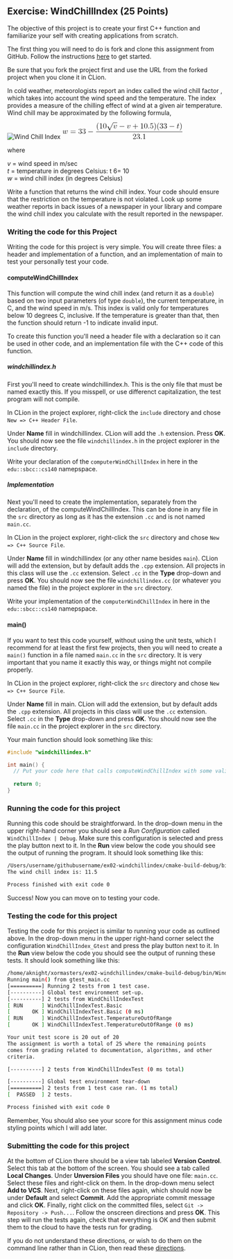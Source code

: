 ## Exercise: WindChillIndex (25 Points)

The objective of this project is to create your first C++ function and familiarize your self with creating applications from scratch.

The first thing you will need to do is fork and clone this assignment
from GitHub. Follow the instructions 
[here](https://github.com/vcc-csv13-fall2018/HowToStartEveryProject)
to get started. 

Be sure that you fork the project first and use the URL from
the forked project when you clone it in CLion.

In cold weather, meteorologists report an index called the wind chill factor , which
takes into account the wind speed and the temperature. The index provides a
measure of the chilling effect of wind at a given air temperature. Wind chill may
be approximated by the following formula,

<img src="https://latex.codecogs.com/svg.latex?\Large&space;w=33-\frac{(10\sqrt{v}-v + 10.5)(33-t)}{23.1}" title="Wind Chill Index" />
<svg height='28.6767pt' version='1.1' viewBox='-0.239051 -0.229996 208.197 28.6767' width='208.197pt' xmlns='http://www.w3.org/2000/svg' xmlns:xlink='http://www.w3.org/1999/xlink'>
<defs>
<path d='M7.87846 -2.74969C8.08169 -2.74969 8.29689 -2.74969 8.29689 -2.98879S8.08169 -3.2279 7.87846 -3.2279H1.41071C1.20747 -3.2279 0.992279 -3.2279 0.992279 -2.98879S1.20747 -2.74969 1.41071 -2.74969H7.87846Z' id='g0-0'/>
<path d='M4.65056 10.2217L2.54645 5.57111C2.46276 5.37983 2.40299 5.37983 2.36712 5.37983C2.35517 5.37983 2.29539 5.37983 2.16389 5.47547L1.02814 6.33624C0.872727 6.45579 0.872727 6.49166 0.872727 6.52752C0.872727 6.5873 0.908593 6.65903 0.992279 6.65903C1.06401 6.65903 1.26725 6.49166 1.39875 6.39601C1.47049 6.33624 1.64981 6.20473 1.78132 6.10909L4.13649 11.2857C4.22017 11.477 4.27995 11.477 4.38755 11.477C4.56687 11.477 4.60274 11.4052 4.68643 11.2379L10.1141 0C10.1978 -0.167372 10.1978 -0.215193 10.1978 -0.239103C10.1978 -0.358655 10.1021 -0.478207 9.95866 -0.478207C9.86301 -0.478207 9.77933 -0.418431 9.68369 -0.227148L4.65056 10.2217Z' id='g0-112'/>
<path d='M3.88543 2.90511C3.88543 2.86924 3.88543 2.84533 3.68219 2.64209C2.48667 1.43462 1.81719 -0.537983 1.81719 -2.97684C1.81719 -5.29614 2.37908 -7.29265 3.76588 -8.70336C3.88543 -8.81096 3.88543 -8.83487 3.88543 -8.87073C3.88543 -8.94247 3.82565 -8.96638 3.77783 -8.96638C3.62242 -8.96638 2.64209 -8.1056 2.05629 -6.934C1.44658 -5.72653 1.17161 -4.44732 1.17161 -2.97684C1.17161 -1.91283 1.33898 -0.490162 1.96065 0.789041C2.666 2.22366 3.64633 3.00075 3.77783 3.00075C3.82565 3.00075 3.88543 2.97684 3.88543 2.90511Z' id='g2-40'/>
<path d='M3.37136 -2.97684C3.37136 -3.88543 3.25181 -5.36787 2.58232 -6.75467C1.87696 -8.18929 0.896638 -8.96638 0.765131 -8.96638C0.71731 -8.96638 0.657534 -8.94247 0.657534 -8.87073C0.657534 -8.83487 0.657534 -8.81096 0.860772 -8.60772C2.05629 -7.40025 2.72578 -5.42765 2.72578 -2.98879C2.72578 -0.669489 2.16389 1.32702 0.777086 2.73773C0.657534 2.84533 0.657534 2.86924 0.657534 2.90511C0.657534 2.97684 0.71731 3.00075 0.765131 3.00075C0.920548 3.00075 1.90087 2.13998 2.48667 0.968369C3.09639 -0.251059 3.37136 -1.54222 3.37136 -2.97684Z' id='g2-41'/>
<path d='M4.77011 -2.76164H8.06974C8.23711 -2.76164 8.4523 -2.76164 8.4523 -2.97684C8.4523 -3.20399 8.24907 -3.20399 8.06974 -3.20399H4.77011V-6.50361C4.77011 -6.67098 4.77011 -6.88618 4.55492 -6.88618C4.32777 -6.88618 4.32777 -6.68294 4.32777 -6.50361V-3.20399H1.02814C0.860772 -3.20399 0.645579 -3.20399 0.645579 -2.98879C0.645579 -2.76164 0.848817 -2.76164 1.02814 -2.76164H4.32777V0.537983C4.32777 0.705355 4.32777 0.920548 4.54296 0.920548C4.77011 0.920548 4.77011 0.71731 4.77011 0.537983V-2.76164Z' id='g2-43'/>
<path d='M5.35592 -3.82565C5.35592 -4.81793 5.29614 -5.7863 4.86575 -6.69489C4.37559 -7.68717 3.51482 -7.95019 2.92902 -7.95019C2.23562 -7.95019 1.3868 -7.60349 0.944458 -6.61121C0.609714 -5.85803 0.490162 -5.11681 0.490162 -3.82565C0.490162 -2.666 0.573848 -1.79328 1.00423 -0.944458C1.47049 -0.0358655 2.29539 0.251059 2.91706 0.251059C3.95716 0.251059 4.55492 -0.37061 4.90162 -1.06401C5.332 -1.96065 5.35592 -3.13225 5.35592 -3.82565ZM2.91706 0.0119552C2.5345 0.0119552 1.75741 -0.203238 1.53026 -1.50635C1.39875 -2.22366 1.39875 -3.13225 1.39875 -3.96912C1.39875 -4.94944 1.39875 -5.83412 1.59004 -6.53948C1.79328 -7.34047 2.40299 -7.71108 2.91706 -7.71108C3.37136 -7.71108 4.06476 -7.43611 4.29191 -6.40797C4.44732 -5.72653 4.44732 -4.78207 4.44732 -3.96912C4.44732 -3.16812 4.44732 -2.25953 4.31582 -1.53026C4.08867 -0.215193 3.33549 0.0119552 2.91706 0.0119552Z' id='g2-48'/>
<path d='M3.44309 -7.66326C3.44309 -7.93823 3.44309 -7.95019 3.20399 -7.95019C2.91706 -7.6274 2.3193 -7.18506 1.08792 -7.18506V-6.83836C1.36289 -6.83836 1.96065 -6.83836 2.61818 -7.14919V-0.920548C2.61818 -0.490162 2.58232 -0.3467 1.53026 -0.3467H1.15965V0C1.48244 -0.0239103 2.64209 -0.0239103 3.03661 -0.0239103S4.57883 -0.0239103 4.90162 0V-0.3467H4.53101C3.47895 -0.3467 3.44309 -0.490162 3.44309 -0.920548V-7.66326Z' id='g2-49'/>
<path d='M5.26027 -2.00847H4.99726C4.96139 -1.80523 4.86575 -1.1477 4.7462 -0.956413C4.66252 -0.848817 3.98107 -0.848817 3.62242 -0.848817H1.41071C1.7335 -1.12379 2.46276 -1.88892 2.7736 -2.17584C4.59078 -3.84956 5.26027 -4.47123 5.26027 -5.65479C5.26027 -7.02964 4.17235 -7.95019 2.78555 -7.95019S0.585803 -6.76663 0.585803 -5.73848C0.585803 -5.12877 1.11183 -5.12877 1.1477 -5.12877C1.39875 -5.12877 1.70959 -5.30809 1.70959 -5.69066C1.70959 -6.0254 1.48244 -6.25255 1.1477 -6.25255C1.0401 -6.25255 1.01619 -6.25255 0.980324 -6.2406C1.20747 -7.05355 1.85305 -7.60349 2.63014 -7.60349C3.64633 -7.60349 4.268 -6.75467 4.268 -5.65479C4.268 -4.63861 3.68219 -3.75392 3.00075 -2.98879L0.585803 -0.286924V0H4.94944L5.26027 -2.00847Z' id='g2-50'/>
<path d='M2.19975 -4.29191C1.99651 -4.27995 1.94869 -4.268 1.94869 -4.1604C1.94869 -4.04085 2.00847 -4.04085 2.22366 -4.04085H2.7736C3.78979 -4.04085 4.24408 -3.20399 4.24408 -2.05629C4.24408 -0.490162 3.43113 -0.071731 2.84533 -0.071731C2.27148 -0.071731 1.29116 -0.3467 0.944458 -1.13574C1.32702 -1.07597 1.67372 -1.29116 1.67372 -1.72154C1.67372 -2.06824 1.42267 -2.30735 1.08792 -2.30735C0.800996 -2.30735 0.490162 -2.13998 0.490162 -1.68568C0.490162 -0.621669 1.55417 0.251059 2.8812 0.251059C4.30386 0.251059 5.35592 -0.836862 5.35592 -2.04433C5.35592 -3.14421 4.47123 -4.00498 3.32354 -4.20822C4.36364 -4.5071 5.03313 -5.37983 5.03313 -6.31233C5.03313 -7.25679 4.0528 -7.95019 2.89315 -7.95019C1.69763 -7.95019 0.812951 -7.22092 0.812951 -6.34819C0.812951 -5.86999 1.18356 -5.77435 1.36289 -5.77435C1.61395 -5.77435 1.90087 -5.95367 1.90087 -6.31233C1.90087 -6.69489 1.61395 -6.86227 1.35093 -6.86227C1.2792 -6.86227 1.25529 -6.86227 1.21943 -6.85031C1.67372 -7.66326 2.79751 -7.66326 2.85729 -7.66326C3.25181 -7.66326 4.02889 -7.48394 4.02889 -6.31233C4.02889 -6.08518 3.99303 -5.41569 3.64633 -4.90162C3.28767 -4.37559 2.8812 -4.33973 2.55841 -4.32777L2.19975 -4.29191Z' id='g2-51'/>
<path d='M1.53026 -6.85031C2.04433 -6.68294 2.46276 -6.67098 2.59427 -6.67098C3.94521 -6.67098 4.80598 -7.66326 4.80598 -7.83064C4.80598 -7.87846 4.78207 -7.93823 4.71034 -7.93823C4.68643 -7.93823 4.66252 -7.93823 4.55492 -7.89041C3.88543 -7.60349 3.31158 -7.56762 3.00075 -7.56762C2.21171 -7.56762 1.64981 -7.80672 1.42267 -7.90237C1.33898 -7.93823 1.31507 -7.93823 1.30311 -7.93823C1.20747 -7.93823 1.20747 -7.8665 1.20747 -7.67522V-4.12453C1.20747 -3.90934 1.20747 -3.83761 1.35093 -3.83761C1.41071 -3.83761 1.42267 -3.84956 1.54222 -3.99303C1.87696 -4.48319 2.43885 -4.77011 3.03661 -4.77011C3.67024 -4.77011 3.98107 -4.18431 4.07671 -3.98107C4.27995 -3.51482 4.29191 -2.92902 4.29191 -2.47472S4.29191 -1.33898 3.95716 -0.800996C3.69415 -0.37061 3.2279 -0.071731 2.70187 -0.071731C1.91283 -0.071731 1.13574 -0.609714 0.920548 -1.48244C0.980324 -1.45853 1.05205 -1.44658 1.11183 -1.44658C1.31507 -1.44658 1.63786 -1.56613 1.63786 -1.9726C1.63786 -2.30735 1.41071 -2.49863 1.11183 -2.49863C0.896638 -2.49863 0.585803 -2.39103 0.585803 -1.92478C0.585803 -0.908593 1.39875 0.251059 2.72578 0.251059C4.07671 0.251059 5.26027 -0.884682 5.26027 -2.40299C5.26027 -3.82565 4.30386 -5.00922 3.04857 -5.00922C2.36712 -5.00922 1.8411 -4.71034 1.53026 -4.37559V-6.85031Z' id='g2-53'/>
<path d='M8.06974 -3.87347C8.23711 -3.87347 8.4523 -3.87347 8.4523 -4.08867C8.4523 -4.31582 8.24907 -4.31582 8.06974 -4.31582H1.02814C0.860772 -4.31582 0.645579 -4.31582 0.645579 -4.10062C0.645579 -3.87347 0.848817 -3.87347 1.02814 -3.87347H8.06974ZM8.06974 -1.64981C8.23711 -1.64981 8.4523 -1.64981 8.4523 -1.86501C8.4523 -2.09215 8.24907 -2.09215 8.06974 -2.09215H1.02814C0.860772 -2.09215 0.645579 -2.09215 0.645579 -1.87696C0.645579 -1.64981 0.848817 -1.64981 1.02814 -1.64981H8.06974Z' id='g2-61'/>
<path d='M2.19975 -0.573848C2.19975 -0.920548 1.91283 -1.15965 1.6259 -1.15965C1.2792 -1.15965 1.0401 -0.872727 1.0401 -0.585803C1.0401 -0.239103 1.32702 0 1.61395 0C1.96065 0 2.19975 -0.286924 2.19975 -0.573848Z' id='g1-58'/>
<path d='M2.40299 -4.80598H3.50286C3.73001 -4.80598 3.84956 -4.80598 3.84956 -5.02117C3.84956 -5.15268 3.77783 -5.15268 3.53873 -5.15268H2.48667L2.92902 -6.89813C2.97684 -7.0655 2.97684 -7.08941 2.97684 -7.1731C2.97684 -7.36438 2.82142 -7.47198 2.666 -7.47198C2.57036 -7.47198 2.29539 -7.43611 2.19975 -7.05355L1.7335 -5.15268H0.609714C0.37061 -5.15268 0.263014 -5.15268 0.263014 -4.92553C0.263014 -4.80598 0.3467 -4.80598 0.573848 -4.80598H1.63786L0.848817 -1.64981C0.753176 -1.23138 0.71731 -1.11183 0.71731 -0.956413C0.71731 -0.394521 1.11183 0.119552 1.78132 0.119552C2.98879 0.119552 3.63437 -1.6259 3.63437 -1.70959C3.63437 -1.78132 3.58655 -1.81719 3.51482 -1.81719C3.49091 -1.81719 3.44309 -1.81719 3.41918 -1.76936C3.40722 -1.75741 3.39527 -1.74545 3.31158 -1.55417C3.06052 -0.956413 2.51059 -0.119552 1.81719 -0.119552C1.45853 -0.119552 1.43462 -0.418431 1.43462 -0.681445C1.43462 -0.6934 1.43462 -0.920548 1.47049 -1.06401L2.40299 -4.80598Z' id='g1-116'/>
<path d='M5.46351 -4.47123C5.46351 -5.22441 5.08095 -5.27223 4.98531 -5.27223C4.69838 -5.27223 4.43537 -4.98531 4.43537 -4.7462C4.43537 -4.60274 4.51905 -4.51905 4.56687 -4.47123C4.68643 -4.36364 4.99726 -4.04085 4.99726 -3.41918C4.99726 -2.91706 4.27995 -0.119552 2.84533 -0.119552C2.11606 -0.119552 1.9726 -0.729265 1.9726 -1.17161C1.9726 -1.76936 2.24757 -2.60623 2.57036 -3.467C2.76164 -3.95716 2.80946 -4.07671 2.80946 -4.31582C2.80946 -4.81793 2.45081 -5.27223 1.86501 -5.27223C0.765131 -5.27223 0.32279 -3.53873 0.32279 -3.44309C0.32279 -3.39527 0.37061 -3.33549 0.454296 -3.33549C0.561893 -3.33549 0.573848 -3.38331 0.621669 -3.55068C0.908593 -4.57883 1.37484 -5.03313 1.82914 -5.03313C1.93674 -5.03313 2.13998 -5.03313 2.13998 -4.63861C2.13998 -4.32777 2.00847 -3.98107 1.82914 -3.52677C1.25529 -1.99651 1.25529 -1.6259 1.25529 -1.33898C1.25529 -1.07597 1.29116 -0.585803 1.66177 -0.251059C2.09215 0.119552 2.68991 0.119552 2.79751 0.119552C4.78207 0.119552 5.46351 -3.78979 5.46351 -4.47123Z' id='g1-118'/>
<path d='M4.11258 -0.729265C4.37559 -0.0119552 5.11681 0.119552 5.57111 0.119552C6.4797 0.119552 7.01768 -0.669489 7.35243 -1.4944C7.6274 -2.1878 8.06974 -3.76588 8.06974 -4.47123C8.06974 -5.2005 7.69913 -5.27223 7.59153 -5.27223C7.30461 -5.27223 7.04159 -4.98531 7.04159 -4.7462C7.04159 -4.60274 7.12528 -4.51905 7.18506 -4.47123C7.29265 -4.36364 7.60349 -4.04085 7.60349 -3.41918C7.60349 -3.0127 7.26874 -1.88892 7.01768 -1.32702C6.68294 -0.597758 6.2406 -0.119552 5.61893 -0.119552C4.94944 -0.119552 4.73425 -0.621669 4.73425 -1.17161C4.73425 -1.51831 4.84184 -1.93674 4.88966 -2.13998L5.39178 -4.14844C5.45156 -4.38755 5.55915 -4.80598 5.55915 -4.8538C5.55915 -5.03313 5.41569 -5.15268 5.23636 -5.15268C4.88966 -5.15268 4.80598 -4.8538 4.73425 -4.56687C4.61469 -4.10062 4.11258 -2.0802 4.06476 -1.81719C4.01694 -1.61395 4.01694 -1.48244 4.01694 -1.21943C4.01694 -0.932503 3.63437 -0.478207 3.62242 -0.454296C3.49091 -0.32279 3.29963 -0.119552 2.92902 -0.119552C1.98456 -0.119552 1.98456 -1.01619 1.98456 -1.21943C1.98456 -1.60199 2.06824 -2.12802 2.60623 -3.55068C2.74969 -3.9213 2.80946 -4.07671 2.80946 -4.31582C2.80946 -4.81793 2.45081 -5.27223 1.86501 -5.27223C0.765131 -5.27223 0.32279 -3.53873 0.32279 -3.44309C0.32279 -3.39527 0.37061 -3.33549 0.454296 -3.33549C0.561893 -3.33549 0.573848 -3.38331 0.621669 -3.55068C0.920548 -4.60274 1.3868 -5.03313 1.82914 -5.03313C1.94869 -5.03313 2.13998 -5.02117 2.13998 -4.63861C2.13998 -4.57883 2.13998 -4.32777 1.93674 -3.80174C1.37484 -2.30735 1.25529 -1.81719 1.25529 -1.36289C1.25529 -0.107597 2.28344 0.119552 2.89315 0.119552C3.09639 0.119552 3.63437 0.119552 4.11258 -0.729265Z' id='g1-119'/>
</defs>
<g id='page1' transform='matrix(1.13 0 0 1.13 -63.986 -61.5624)'>
<use x='56.4133' xlink:href='#g1-119' y='71.4534'/>
<use x='68.3924' xlink:href='#g2-61' y='71.4534'/>
<use x='80.7838' xlink:href='#g2-51' y='71.4534'/>
<use x='86.615' xlink:href='#g2-51' y='71.4534'/>
<use x='95.1028' xlink:href='#g0-0' y='71.4534'/>
<use x='108.219' xlink:href='#g2-40' y='63.3657'/>
<use x='112.754' xlink:href='#g2-49' y='63.3657'/>
<use x='118.585' xlink:href='#g2-48' y='63.3657'/>
<use x='124.416' xlink:href='#g0-112' y='54.7546'/>
<rect height='0.478187' width='6.08821' x='134.379' y='54.2764'/>
<use x='134.379' xlink:href='#g1-118' y='63.3657'/>
<use x='143.124' xlink:href='#g0-0' y='63.3657'/>
<use x='155.044' xlink:href='#g1-118' y='63.3657'/>
<use x='163.768' xlink:href='#g2-43' y='63.3657'/>
<use x='175.495' xlink:href='#g2-49' y='63.3657'/>
<use x='181.326' xlink:href='#g2-48' y='63.3657'/>
<use x='187.158' xlink:href='#g1-58' y='63.3657'/>
<use x='190.397' xlink:href='#g2-53' y='63.3657'/>
<use x='196.228' xlink:href='#g2-41' y='63.3657'/>
<use x='200.763' xlink:href='#g2-40' y='63.3657'/>
<use x='205.299' xlink:href='#g2-51' y='63.3657'/>
<use x='211.13' xlink:href='#g2-51' y='63.3657'/>
<use x='219.618' xlink:href='#g0-0' y='63.3657'/>
<use x='231.538' xlink:href='#g1-116' y='63.3657'/>
<use x='235.749' xlink:href='#g2-41' y='63.3657'/>
<rect height='0.478187' width='132.44' x='108.219' y='68.2255'/>
<use x='164.033' xlink:href='#g2-50' y='79.6541'/>
<use x='169.864' xlink:href='#g2-51' y='79.6541'/>
<use x='175.695' xlink:href='#g1-58' y='79.6541'/>
<use x='178.935' xlink:href='#g2-49' y='79.6541'/>
</g>
</svg>

where

_v_ = wind speed in m/sec \
_t_ = temperature in degrees Celsius: t 6= 10 \
_w_ = wind chill index (in degrees Celsius)

Write a function that returns the wind chill index. Your code should ensure that
the restriction on the temperature is not violated. Look up some weather reports
in back issues of a newspaper in your library and compare the wind chill index you
calculate with the result reported in the newspaper.

### Writing the code for this Project

Writing the code for this project is very simple. You will create three files: a header and implementation of a function, and an implementation of main to test your personally test your code.

#### computeWindChillIndex

This function will compute the wind chill index (and return it as a `double`) based on two input parameters (of type `double`), the current temperature, in C, and the wind speed in m/s. This index is valid only for temperatures below 10 degrees C, inclusive. If the temperature is greater than that, then the function should return -1 to indicate invalid input.

To create this function you'll need a header file with a declaration so it can be used in other code, and an implementation file with the C++ code of this function.

##### windchillindex.h

First you'll need to create windchillindex.h. This is the only file that must be named exactly this. If you misspell, or use differenct capitalization, the test program will not compile.

In CLion in the project explorer, right-click the `include` directory
and chose `New => C++ Header File`. 

Under **Name** fill in
windchillindex. CLion will add the `.h` extension. Press **OK**. You should now see the file `windchillindex.h` in
the project explorer in the `include` directory.

Write your declaration of the `computerWindChillIndex` in here in the `edu::sbcc::cs140` namepspace.

##### Implementation

Next you'll need to create the implementation, separately from the declaration, of the computeWindChillIndex. This can be done in any file in the `src` directory as long as it has the extension `.cc` and is not named `main.cc`. 

In CLion in the project explorer, right-click the `src` directory
and chose `New => C++ Source File`. 

Under **Name** fill in
windchillindex (or any other name besides `main`). CLion will add the extension, but by default 
adds the `.cpp` extension. All projects in this class will
use the `.cc` extension. Select `.cc` in the **Type** drop-down
and press **OK**. You should now see the file `windchillindex.cc` (or whatever you named the file) in
the project explorer in the `src` directory.

Write your implementation of the `computerWindChillIndex` in here in the `edu::sbcc::cs140` namepspace.

#### main()

If you want to test this code yourself, without using the unit tests, which I recommend for at least the first few projects, then you will need to create a `main()` function in a file named `main.cc` in the `src` directory. It is very important that you name it exactly this way, or things might not compile properly.

In CLion in the project explorer, right-click the `src` directory
and chose `New => C++ Source File`. 

Under **Name** fill in
main. CLion will add the extension, but by default 
adds the `.cpp` extension. All projects in this class will
use the `.cc` extension. Select `.cc` in the **Type** drop-down
and press **OK**. You should now see the file `main.cc` in
the project explorer in the `src` directory.

Your main function should look something like this:

```cpp
#include "windchillindex.h"

int main() {
  // Put your code here that calls computeWindChillIndex with some valid input and write the result to the terminal.
  
  return 0;
}
```

### Running the code for this project

Running this code should be straightforward. In the drop-down 
menu in the upper right-hand corner you should see a *Run
Configuration* called `WindChillIndex | Debug`. Make sure this 
configuration is selected and press the play button next to it.
In the **Run** view below the code you should see the output 
of running the program. It should look something like this:

```bash
/Users/username/githubusername/ex02-windchillindex/cmake-build-debug/bin/WindChillIndex
The wind chill index is: 11.5

Process finished with exit code 0
```
Success! Now you can move on to testing your code.

### Testing the code for this project

Testing the code for this project is similar to running your code
as outlined above. In the drop-down menu in the upper right-hand
corner select the configuration `WindChillIndex_Gtest` and press the 
play button next to it. In the **Run** view below the code you should
see the output of running these tests. It should look something
like this:

```bash
/home/aknight/xormasters/ex02-windchillindex/cmake-build-debug/bin/WindChillIndex_GTest
Running main() from gtest_main.cc
[==========] Running 2 tests from 1 test case.
[----------] Global test environment set-up.
[----------] 2 tests from WindChillIndexTest
[ RUN      ] WindChillIndexTest.Basic
[       OK ] WindChillIndexTest.Basic (0 ms)
[ RUN      ] WindChillIndexTest.TemperatureOutOfRange
[       OK ] WindChillIndexTest.TemperatureOutOfRange (0 ms)

Your unit test score is 20 out of 20
The assignment is worth a total of 25 where the remaining points
comes from grading related to documentation, algorithms, and other
criteria.

[----------] 2 tests from WindChillIndexTest (0 ms total)

[----------] Global test environment tear-down
[==========] 2 tests from 1 test case ran. (1 ms total)
[  PASSED  ] 2 tests.

Process finished with exit code 0

```

Remember, You should also see your score for this
assignment minus code styling points which I will add later.

### Submitting the code for this project

At the bottom of CLion there should be a view tab labeled **Version Control**.
Select this tab at the bottom of the screen. You should see a tab called **Local Changes**.
Under **Unversion Files** you should have one file: `main.cc`.
Select these files and right-click on them. In the drop-down menu
select **Add to VCS**. Next, right-click on these files again, which should
now be under **Default** and select **Commit**. Add the appropriate
commit message and click **OK**. Finally, right click on the committed files,
select `Git -> Repository -> Push...`. Follow the onscreen directions
and press **OK**. This step will run the tests again, check that everything is OK
and then submit them to the cloud to have the tests run for grading.

If you do not understand these directions, or wish to do them on the command
line rather than in CLion, then read these [directions](https://github.com/vcc-csv13-fall2018/Course-Information/wiki/How-to-Turn-In-Every-Project).
